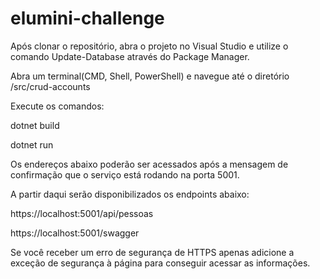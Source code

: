 # elumini-challenge

Após clonar o repositório, abra o projeto no Visual Studio e utilize o comando Update-Database através do Package Manager.

Abra um terminal(CMD, Shell, PowerShell) e navegue até o diretório /src/crud-accounts

Execute os comandos: 

dotnet build

dotnet run

Os endereços abaixo poderão ser acessados após a mensagem de confirmação que o serviço está rodando na porta 5001.

A partir daqui serão disponibilizados os endpoints abaixo:

https://localhost:5001/api/pessoas 

https://localhost:5001/swagger

Se você receber um erro de segurança de HTTPS apenas adicione a exceção de segurança à página para conseguir acessar as informações. 
